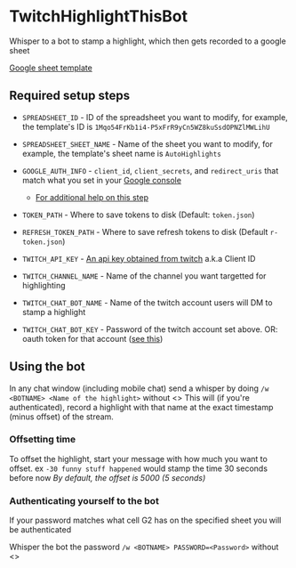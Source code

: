 # TwitchHighlightThisBot
Whisper to a bot to stamp a highlight, which then gets recorded to a google sheet

[Google sheet template](https://docs.google.com/spreadsheets/d/1Mqo54FrKb1i4-P5xFrR9yCn5WZ8kuSsdOPNZlMWLihU/)

## Required setup steps

* `SPREADSHEET_ID` - ID of the spreadsheet you want to modify, for example, the template's ID is `1Mqo54FrKb1i4-P5xFrR9yCn5WZ8kuSsdOPNZlMWLihU`

* `SPREADSHEET_SHEET_NAME` - Name of the sheet you want to modify, for example, the template's sheet name is `AutoHighlights`

* `GOOGLE_AUTH_INFO` - `client_id`, `client_secrets`, and `redirect_uris` that match what you set in your [Google console](https://console.cloud.google.com/)

  * [For additional help on this step](https://github.com/StoneMoney/TwitchHighlightThisBot/wiki/Guide-on-obtaining-Google-auth-info)
  
* `TOKEN_PATH` - Where to save tokens to disk (Default: `token.json`)

* `REFRESH_TOKEN_PATH` - Where to save refresh tokens to disk (Default `r-token.json`)

* `TWITCH_API_KEY` - [An api key obtained from twitch](https://dev.twitch.tv/console) a.k.a Client ID

* `TWITCH_CHANNEL_NAME` - Name of the channel you want targetted for highlighting

* `TWITCH_CHAT_BOT_NAME` - Name of the twitch account users will DM to stamp a highlight

* `TWITCH_CHAT_BOT_KEY` - Password of the twitch account set above. OR: oauth token for that account ([see this](https://twitchapps.com/tokengen/))

## Using the bot
In any chat window (including mobile chat) send a whisper by doing `/w <BOTNAME> <Name of the highlight>` without <>
This will (if you're authenticated), record a highlight with that name at the exact timestamp (minus offset) of the stream.
### Offsetting time
To offset the highlight, start your message with how much you want to offset. ex `-30 funny stuff happened` would stamp the time 30 seconds before now
*By default, the offset is 5000 (5 seconds)*
### Authenticating yourself to the bot
If your password matches what cell G2 has on the specified sheet you will be authenticated

Whisper the bot the password `/w <BOTNAME> PASSWORD=<Password>` without <>
